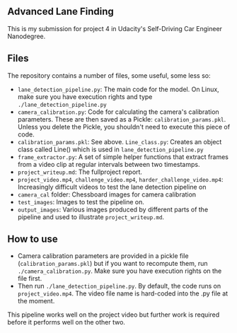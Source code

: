 ## Advanced Lane Finding

This is my submission for project 4 in Udacity's Self-Driving Car Engineer Nanodegree.


Files
---

The repository contains a number of files, some useful, some less so:

- `lane_detection_pipeline.py`: The main code for the model. On Linux, make sure you have execution rights and type `./lane_detection_pipeline.py`
- `camera_calibration.py`: Code for calculating the camera's calibration parameters. These are then saved as a Pickle: `calibration_params.pkl`. Unless you delete the Pickle, you shouldn't need to execute this piece of code.
- `calibration_params.pkl`: See above.
`Line_class.py`: Creates an object class called Line() which is used in `lane_detection_pipeline.py`
- `frame_extractor.py`: A set of simple helper functions that extract frames from a video clip at regular intervals between two timestamps.
- `project_writeup.md`: The fullproject report.
- `project_video.mp4`, `challenge_video.mp4`, `harder_challenge_video.mp4`: Increasingly difficult videos to test the lane detection pipeline on
- `camera_cal` folder: Chessboard images for camera calibration
- `test_images`: Images to test the pipeline on.
- `output_images`: Various images produced by different parts of the pipeline and used to illustrate `project_writeup.md`.

How to use
---

- Camera calibration parameters are provided in a pickle file (`calibration_params.pkl`) but if you want to recompute them, run `./camera_calibration.py`. Make sure you have execution rights on the file first.
- Then run `./lane_detection_pipeline.py`. By default, the code runs on `project_video.mp4`. The video file name is hard-coded into the .py file at the moment.

This pipeline works well on the project video but further work is required before it performs well on the other two.

